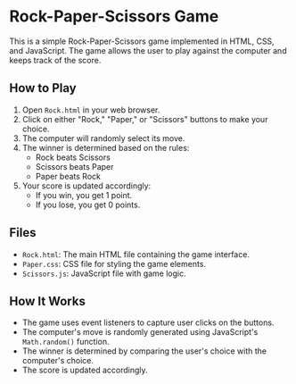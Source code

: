 # Rock-Paper-Scissors Game

This is a simple Rock-Paper-Scissors game implemented in HTML, CSS, and JavaScript. The game allows the user to play against the computer and keeps track of the score.

## How to Play

1. Open `Rock.html` in your web browser.
2. Click on either "Rock," "Paper," or "Scissors" buttons to make your choice.
3. The computer will randomly select its move.
4. The winner is determined based on the rules:
   - Rock beats Scissors
   - Scissors beats Paper
   - Paper beats Rock
5. Your score is updated accordingly:
   - If you win, you get 1 point.
   - If you lose, you get 0 points.

## Files

- `Rock.html`: The main HTML file containing the game interface.
- `Paper.css`: CSS file for styling the game elements.
- `Scissors.js`: JavaScript file with game logic.

## How It Works

- The game uses event listeners to capture user clicks on the buttons.
- The computer's move is randomly generated using JavaScript's `Math.random()` function.
- The winner is determined by comparing the user's choice with the computer's choice.
- The score is updated accordingly.
